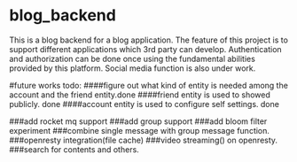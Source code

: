 # blog_backend
This is a blog backend for a blog application.
The feature of this project is to support different applications which 3rd party can develop.
Authentication and authorization can be done once using the fundamental abilities provided by this platform. 
Social media function is also under work. 

#future works todo:
####figure out what kind of entity is needed among the account and the friend entity.done
####friend entity is used to showed publicly. done
####account entity is used to configure self settings. done

###add rocket mq support
###add group support 
###add bloom filter experiment 
###combine single message with group message function.
###openresty integration(file cache)
###video streaming() on openresty.
###search for contents and others.


